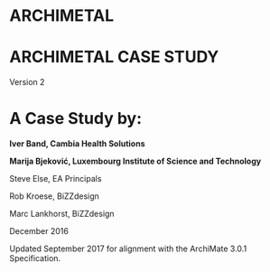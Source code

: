 # ARCHIMETAL

# ARCHIMETAL CASE STUDY
Version 2
# A Case Study by:

**Iver Band, Cambia Health Solutions**
 
**Marija Bjeković, Luxembourg Institute of Science and Technology**
           
Steve Else, EA Principals
   
    
Rob Kroese, BiZZdesign
   
Marc Lankhorst, BiZZdesign


December 2016    
        
Updated September 2017 for alignment with the ArchiMate 3.0.1 Specification.
